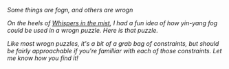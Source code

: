 *Some things are fogn, and others are wrogn*

*On the heels of [Whispers in the mist](https://logic-masters.de/Raetselportal/Raetsel/zeigen.php?id=000LUE), I had a fun idea of how yin-yang fog could be used in a wrogn puzzle. Here is that puzzle.*

*Like most wrogn puzzles, it's a bit of a grab bag of constraints, but should be fairly approachable if you're familliar with each of those constraints. Let me know how you find it!*